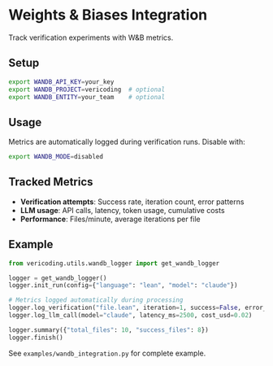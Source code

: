 # Weights & Biases Integration

Track verification experiments with W&B metrics.

## Setup

```bash
export WANDB_API_KEY=your_key
export WANDB_PROJECT=vericoding  # optional
export WANDB_ENTITY=your_team    # optional
```

## Usage

Metrics are automatically logged during verification runs. Disable with:

```bash
export WANDB_MODE=disabled
```

## Tracked Metrics

- **Verification attempts**: Success rate, iteration count, error patterns
- **LLM usage**: API calls, latency, token usage, cumulative costs
- **Performance**: Files/minute, average iterations per file

## Example

```python
from vericoding.utils.wandb_logger import get_wandb_logger

logger = get_wandb_logger()
logger.init_run(config={"language": "lean", "model": "claude"})

# Metrics logged automatically during processing
logger.log_verification("file.lean", iteration=1, success=False, error_text="Type error")
logger.log_llm_call(model="claude", latency_ms=2500, cost_usd=0.02)

logger.summary({"total_files": 10, "success_files": 8})
logger.finish()
```

See `examples/wandb_integration.py` for complete example.
